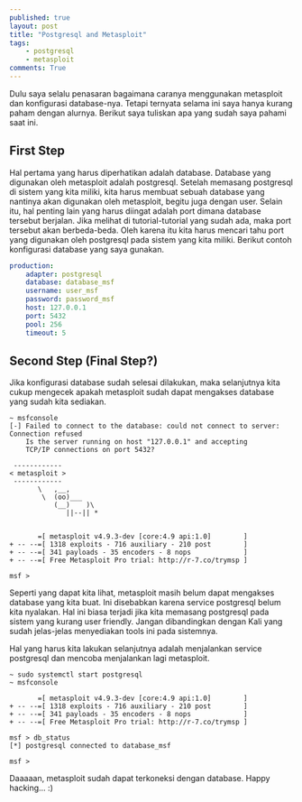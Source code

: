 ```yaml
---
published: true
layout: post
title: "Postgresql and Metasploit"
tags:
    - postgresql
    - metasploit
comments: True
---
```


Dulu saya selalu penasaran bagaimana caranya menggunakan metasploit dan konfigurasi database-nya. Tetapi ternyata selama ini saya hanya kurang paham dengan alurnya. Berikut saya tuliskan apa yang sudah saya pahami saat ini.

## First Step

Hal pertama yang harus diperhatikan adalah database. Database yang digunakan oleh metasploit adalah postgresql. Setelah memasang postgresql di sistem yang kita miliki, kita harus membuat sebuah database yang nantinya akan digunakan oleh metasploit, begitu juga dengan user. Selain itu, hal penting lain yang harus diingat adalah port dimana database tersebut berjalan. Jika melihat di tutorial-tutorial yang sudah ada, maka port tersebut akan berbeda-beda. Oleh karena itu kita harus mencari tahu port yang digunakan oleh postgresql pada sistem yang kita miliki. Berikut contoh konfigurasi database yang saya gunakan.

``` yaml
production:
    adapter: postgresql
    database: database_msf
    username: user_msf
    password: password_msf
    host: 127.0.0.1
    port: 5432
    pool: 256
    timeout: 5
```

## Second Step (Final Step?)

Jika konfigurasi database sudah selesai dilakukan, maka selanjutnya kita cukup mengecek apakah metasploit sudah dapat mengakses database yang sudah kita sediakan.

``` shell
~ msfconsole
[-] Failed to connect to the database: could not connect to server: Connection refused
    Is the server running on host "127.0.0.1" and accepting
    TCP/IP connections on port 5432?

 ------------
< metasploit >
 ------------
       \   ,__,
        \  (oo)___
           (__)    )\
              ||--|| *


       =[ metasploit v4.9.3-dev [core:4.9 api:1.0]        ]
+ -- --=[ 1318 exploits - 716 auxiliary - 210 post        ]
+ -- --=[ 341 payloads - 35 encoders - 8 nops             ]
+ -- --=[ Free Metasploit Pro trial: http://r-7.co/trymsp ]

msf >
```

Seperti yang dapat kita lihat, metasploit masih belum dapat mengakses database yang kita buat. Ini disebabkan karena service postgresql belum kita nyalakan. Hal ini biasa terjadi jika kita memasang postgresql pada sistem yang kurang user friendly. Jangan dibandingkan dengan Kali yang sudah jelas-jelas menyediakan tools ini pada sistemnya.

Hal yang harus kita lakukan selanjutnya adalah menjalankan service postgresql dan mencoba menjalankan lagi metasploit.

``` shell
~ sudo systemctl start postgresql
~ msfconsole

       =[ metasploit v4.9.3-dev [core:4.9 api:1.0]        ]
+ -- --=[ 1318 exploits - 716 auxiliary - 210 post        ]
+ -- --=[ 341 payloads - 35 encoders - 8 nops             ]
+ -- --=[ Free Metasploit Pro trial: http://r-7.co/trymsp ]

msf > db_status
[*] postgresql connected to database_msf

msf >
```

Daaaaan, metasploit sudah dapat terkoneksi dengan database. Happy hacking… :)
